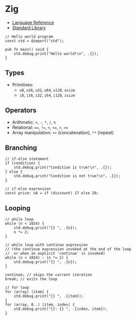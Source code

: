 # Zig

- [Language Reference](https://ziglang.org/documentation)
- [Standard Library](https://ziglang.org/documentation/master/std/)

```zig
// Hello world program
const std = @import("std");

pub fn main() void {
    std.debug.print("Hello world!\n", .{});
}
```

## Types

- Primitives:
  - `u8`, `u16`, `u32`, `u64`, `u128`, `usize`
  - `i8`, `i16`, `i32`, `i64`, `i128`, `isize`

## Operators

- Arithmetic: `+`, `-`, `*`, `/`, `%`
- Relational: `==`, `!=`, `<`, `<=`, `>`, `>=`
- Array manipulation: `++` (concatenation), `**` (repeat)

## Branching

```zig
// if-else statement
if (condition) {
    std.debug.print("Condition is true!\n", .{});
} else {
    std.debug.print("Condition is not true!\n", .{});
}

// if-else expression
const price: u8 = if (discount) 17 else 20;
```

## Looping

```zig
// while loop
while (n < 1024) {
    std.debug.print("{} ", .{n});
    n *= 2;
}

// while loop with continue expression
// (the continue expression invoked at the end of the loop
//  or when an explicit 'continue' is invoked)
while (n < 1024) : (n *= 2) {
    std.debug.print("{} ", .{n});
}

continue; // skips the current iteration
break; // exits the loop

// for loop
for (array) |item| {
    std.debug.print("{} ", .{item});
}
for (array, 0..) |item, index| {
    std.debug.print("{}: {} ", .{index, item});
}
```
